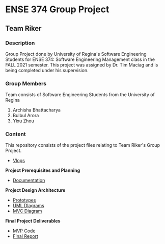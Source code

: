 # ENSE 374 Group Project
## Team Riker

### Description
Group Project done by University of Regina's Software Engineering Students for ENSE 374: Software Engineering Management class in the FALL 2021 semester. This project was assigned by Dr. Tim Maciag and is being completed under his supervision.

### Group Members
Team consists of Software Engineering Students from the University of Regina
1. Archisha Bhattacharya
2. Bulbul Arora
3. Yixu Zhou

### Content
This repository consists of the project files relating to Team Riker's Group Project.

- [Vlogs](https://www.youtube.com/playlist?list=PL8BedSY240vubMrNiGZVit0FEH2b96TPz)

**Project Prerequisites and Planning**
- [Documentation](https://github.com/archishab/Team-Riker/tree/main/02.%20Project%20Prerequisites%20and%20Planning/Documentation)

**Project Design Architecture**
- [Prototypes](https://github.com/archishab/Team-Riker/tree/main/03.%20Project%20Design%20Architecture/Prototypes)
- [UML DIagrams](https://github.com/archishab/Team-Riker/tree/main/03.%20Project%20Design%20Architecture/UML%20Diagrams)
- [MVC Diagram](https://github.com/archishab/Team-Riker/blob/main/03.%20Project%20Design%20Architecture/MVC%20architecture%20diagram.pptx.pdf)

**Final Project Deliverables**
- [MVP Code](https://github.com/archishab/Team-Riker/tree/main/Riker-Scheduling-App/MVP-code)
- [Final Report](https://github.com/archishab/Team-Riker/blob/main/04.%20Project%20Storytelling%20%26%20Live%20Zoom%20Demo:Presentation/Final%20Project%20Report.pdf)

